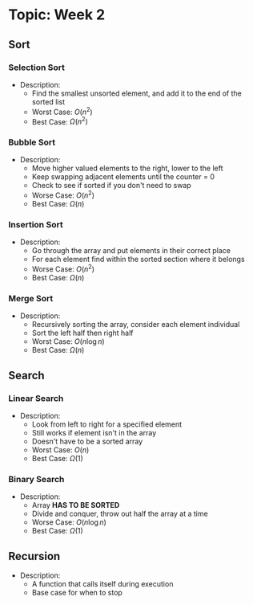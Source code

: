 # Topic: Week 2
## Sort
### Selection Sort
- Description:
    - Find the smallest unsorted element, and add it to the end of the sorted list
    - Worst Case: $O(n^2)$
    - Best Case: $\Omega(n^2)$

### Bubble Sort
- Description:
    - Move higher valued elements to the right, lower to the left
    - Keep swapping adjacent elements until the counter = 0
    - Check to see if sorted if you don't need to swap
    - Worse Case: $O(n^2)$
    - Best Case: $\Omega(n)$

### Insertion Sort
- Description:
    - Go through the array and put elements in their correct place 
    - For each element find within the sorted section where it belongs
    - Worse Case: $O(n^2)$
    - Best Case: $\Omega(n)$

### Merge Sort
- Description: 
    - Recursively sorting the array, consider each element individual
    - Sort the left half then right half
    - Worst Case: $O(n \log n)$
    - Best Case: $\Omega(n)$
    
## Search
### Linear Search
- Description:
    - Look from left to right for a specified element
    - Still works if element isn't in the array
    - Doesn't have to be a sorted array
    - Worst Case: $O(n)$
    - Best Case: $\Omega(1)$

### Binary Search
- Description:
    - Array **HAS TO BE SORTED**
    - Divide and conquer, throw out half the array at a time
    - Worse Case: $O(n \log n)$
    - Best Case: $\Omega(1)$

## Recursion
- Description:
    - A function that calls itself during execution
    - Base case for when to stop

